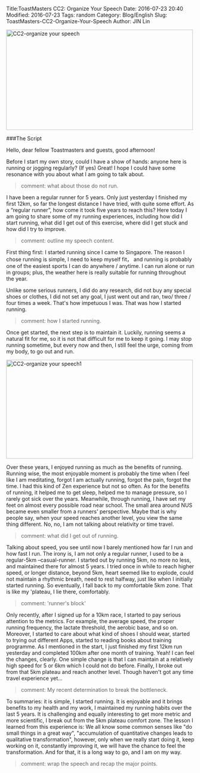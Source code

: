 Title:ToastMasters CC2: Organize Your SpeechDate: 2016-07-23 20:40Modified: 2016-07-23Tags: randomCategory: Blog/EnglishSlug: ToastMasters-CC2-Organize-Your-SpeechAuthor: JIN Lin


<a data-flickr-embed="true"  href="https://www.flickr.com/photos/108107823@N04/36229797292/in/dateposted-public/" title="CC2-organize your speech"><img src="https://farm5.staticflickr.com/4439/36229797292_1e06538088.jpg" width="500" height="269" alt="CC2-organize your speech"></a><script async src="//embedr.flickr.com/assets/client-code.js" charset="utf-8"></script>

###The Script

Hello, dear fellow Toastmasters and guests, good afternoon!

Before I start my own story, could I have a show of hands: anyone here is running or jogging regularly? (If yes) Great! I hope I could have some resonance with you about what I am going to talk about.
> comment: what about those do not run.
I have been a regular runner for 5 years. Only just yesterday I finished my first 12km, so far the longest distance I have tried, with quite some effort. As a “regular runner”, how come it took five years to reach this? Here today I am going to share some of my running experiences, including how did I start running, what did I get out of this exercise, where did I get stuck and how did I try to improve. 

> comment: outline my speech content.
First thing first:  I started running since I came to Singapore. The reason I chose running is simple, I need to keep myself fit， and running is probably one of the easiest sports I can do anywhere / anytime. I can run alone or run in groups; plus, the weather here is really suitable for running throughout the year. 

Unlike some serious runners, I did do any research, did not buy any special shoes or clothes, I did not set any goal, I just went out and ran, two/ three / four times a week. That's how impetuous I was. That was how I started running. > comment: how I started running.
Once get started, the next step is to maintain it. Luckily, running seems a natural fit for me, so it is not that difficult for me to keep it going. I may stop running sometime, but every now and then, I still feel the urge, coming from my body, to go out and run. 

<a data-flickr-embed="true"  href="https://www.flickr.com/photos/108107823@N04/36001111130/in/dateposted-public/" title="CC2-organize your speech1"><img src="https://farm5.staticflickr.com/4429/36001111130_d761cac4e2.jpg" width="500" height="265" alt="CC2-organize your speech1"></a><script async src="//embedr.flickr.com/assets/client-code.js" charset="utf-8"></script>

Over these years, I enjoyed running as much as the benefits of running. Running wise, the most enjoyable moment is probably the time when I feel like I am meditating, forgot I am actually running, forgot the pain, forgot the time. I had this kind of Zen experience but not so often. As for the benefits of running, it helped me to get sleep, helped me to manage pressure, so I rarely got sick over the years. Meanwhile, through running, I have set my feet on almost every possible road near school. The small area around NUS became even smaller from a runners' perspective. Maybe that is why people say, when your speed reaches another level, you view the same thing different. No, no, I am not talking about relativity or time travel.> comment: what did I get out of running.Talking about speed, you see until now I barely mentioned how far I run and how fast I run.  The irony is, I am not only a regular runner, I used to be a regular-5km –casual-runner. I started out by running 5km, no more no less, and maintained there for almost 5 years. I tried once in while to reach higher speed, or longer distance, beyond 5km, heart seemed like to explode, could not maintain a rhythmic breath, need to rest halfway, just like when I initially started running. So eventually, I fall back to my comfortable 5km zone.   That is like my 'plateau, I lie there, comfortably.  

> comment: 'runner's block'

Only recently, after I signed up for a 10km race, I started to pay serious attention to the metrics. For example, the average speed, the proper running frequency, the lactate threshold, the aerobic base, and so on. Moreover, I started to care about what kind of shoes I should wear, started to trying out different Apps, started to reading books about training programme. As I mentioned in the start, I just finished my first 12km run yesterday and completed 100km after one month of training. Yeah! I can feel the changes, clearly. One simple change is that I can maintain at a relatively high speed for 5 or 6km which I could not do before. Finally, I broke out from that 5km plateau and reach another level. Though haven't got any time travel experience yet...> comment: My recent determination to break the bottleneck. To summaries:  it is simple, I started running. It is enjoyable and it brings benefits to my health and my work, I maintained my running habits over the last 5 years. It is challenging and equally interesting to get more metric and more scientific, I break out from the 5km plateau comfort zone. The lesson I learned from this experience is: We all know some common senses like "do small things in a great way", "accumulation of quantitative changes leads to qualitative transformation", however, only when we really start doing it, keep working on it, constantly improving it, we will have the chance to feel the transformation. And for that, it is a long way to go, and I am on my way.> comment: wrap the speech and recap the major points. 
